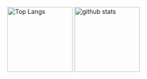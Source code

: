 <p align="left"> 
  <img alt="Top Langs" height="150px" src="https://github-readme-stats.vercel.app/api/top-langs/?username=nagaihiroki-git&layout=compact&show_icons=true&theme=onedark" />
  <img alt="github stats" height="150px" src="https://github-readme-stats.vercel.app/api?username=nagaihiroki-git&theme=onedark&show_icons=ture" />
</p>
<!--
**nagaihiroki-git/nagaihiroki-git** is a ✨ _special_ ✨ repository because its `README.md` (this file) appears on your GitHub profile.

Here are some ideas to get you started:

- 🔭 I’m currently working on ...
- 🌱 I’m currently learning ...
- 👯 I’m looking to collaborate on ...
- 🤔 I’m looking for help with ...
- 💬 Ask me about ...
- 📫 How to reach me: ...
- 😄 Pronouns: ...
- ⚡ Fun fact: ...
-->
